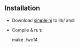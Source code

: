 ## Installation
* Download [simpleini](http://code.jellycan.com/simpleini/) to lib/ and:
* Compile & run:

    make
    ./wc14

